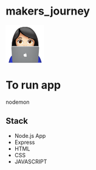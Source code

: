 # makers_journey
<img src="public/images/girl_coder.png" height="100" width="100">

# To run app
nodemon
## Stack
- Node.js App
- Express
- HTML
- CSS
- JAVASCRIPT
###
####
#####

